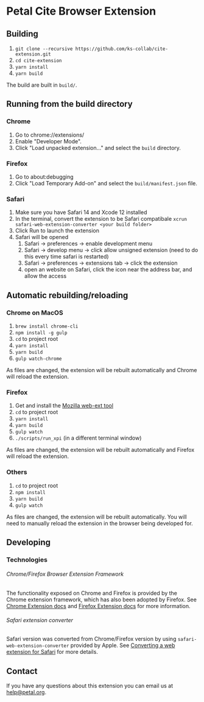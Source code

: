 # Petal Cite Browser Extension

## Building

1. `git clone --recursive https://github.com/ks-collab/cite-extension.git`
1. `cd cite-extension`
1. `yarn install`
1. `yarn build`

The build are built in `build/`.

## Running from the build directory

### Chrome

1. Go to chrome://extensions/
1. Enable "Developer Mode".
1. Click "Load unpacked extension…" and select the `build` directory.

### Firefox

1. Go to about:debugging
1. Click "Load Temporary Add-on" and select the `build/manifest.json` file.

### Safari
1. Make sure you have Safari 14 and Xcode 12 installed
1. In the terminal, convert the extension to be Safari compatibale 
`xcrun safari-web-extension-converter <your build folder>`
1. Click Run to launch the extension
1. Safari will be opened
   1. Safari -> preferences -> enable development menu
   1. Safari -> develop menu -> click allow unsigned extension (need to do this every time safari is restarted)
   1. Safari -> preferences -> extensions tab -> click the extension
   1. open an website on Safari, click the icon near the address bar, and allow the access

## Automatic rebuilding/reloading

### Chrome on MacOS

1. `brew install chrome-cli`
1. `npm install -g gulp`
1. `cd` to project root
1. `yarn install`
1. `yarn build`
1. `gulp watch-chrome`

As files are changed, the extension will be rebuilt automatically and Chrome will reload the extension.

### Firefox

1. Get and install the [Mozilla web-ext tool](https://github.com/mozilla/web-ext)
1. `cd` to project root
1. `yarn install`
1. `yarn build`
1. `gulp watch`
1. `./scripts/run_xpi` (in a different terminal window)

As files are changed, the extension will be rebuilt automatically and Firefox will reload the extension.

### Others

1. `cd` to project root
1. `npm install`
1. `yarn build`
1. `gulp watch`

As files are changed, the extension will be rebuilt automatically. You will need to manually reload the extension
in the browser being developed for.

## Developing
### Technologies
###### Chrome/Firefox Browser Extension Framework
The functionality exposed on Chrome and Firefox is provided by the Chrome extension framework,
which has also been adopted by Firefox. See [Chrome Extension docs](https://developer.chrome.com/extensions)
and [Firefox Extension docs](https://developer.mozilla.org/en-US/Add-ons/WebExtensions) for more information.

###### Safari extension converter
Safari version was converted from Chrome/Firefox version by using `safari-web-extension-converter` provided by Apple. See [Converting a web extension for Safari](https://developer.apple.com/documentation/safariservices/safari_web_extensions/converting_a_web_extension_for_safari) for more details.


## Contact

If you have any questions about this extension you can email us at [help@petal.org](mailto:help@petal.org).
